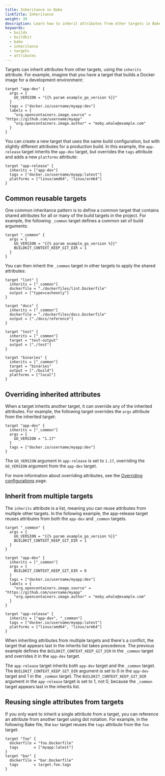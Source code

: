 ```yaml
---
title: Inheritance in Bake
linkTitle: Inheritance
weight: 30
description: Learn how to inherit attributes from other targets in Bake
keywords:
  - buildx
  - buildkit
  - bake
  - inheritance
  - targets
  - attributes
---
```


Targets can inherit attributes from other targets, using the `inherits`
attribute. For example, imagine that you have a target that builds a Docker
image for a development environment:

```hcl
target "app-dev" {
  args = {
    GO_VERSION = "{{% param example_go_version %}}"
  }
  tags = ["docker.io/username/myapp:dev"]
  labels = {
    "org.opencontainers.image.source" = "https://github.com/username/myapp"
    "org.opencontainers.image.author" = "moby.whale@example.com"
  }
}
```

You can create a new target that uses the same build configuration, but with
slightly different attributes for a production build. In this example, the
`app-release` target inherits the `app-dev` target, but overrides the `tags`
attribute and adds a new `platforms` attribute:

```hcl
target "app-release" {
  inherits = ["app-dev"]
  tags = ["docker.io/username/myapp:latest"]
  platforms = ["linux/amd64", "linux/arm64"]
}
```

## Common reusable targets

One common inheritance pattern is to define a common target that contains
shared attributes for all or many of the build targets in the project. For
example, the following `_common` target defines a common set of build
arguments:

```hcl
target "_common" {
  args = {
    GO_VERSION = "{{% param example_go_version %}}"
    BUILDKIT_CONTEXT_KEEP_GIT_DIR = 1
  }
}
```

You can then inherit the `_common` target in other targets to apply the shared
attributes:

```hcl
target "lint" {
  inherits = ["_common"]
  dockerfile = "./dockerfiles/lint.Dockerfile"
  output = ["type=cacheonly"]
}

target "docs" {
  inherits = ["_common"]
  dockerfile = "./dockerfiles/docs.Dockerfile"
  output = ["./docs/reference"]
}

target "test" {
  inherits = ["_common"]
  target = "test-output"
  output = ["./test"]
}

target "binaries" {
  inherits = ["_common"]
  target = "binaries"
  output = ["./build"]
  platforms = ["local"]
}
```

## Overriding inherited attributes

When a target inherits another target, it can override any of the inherited
attributes. For example, the following target overrides the `args` attribute
from the inherited target:

```hcl
target "app-dev" {
  inherits = ["_common"]
  args = {
    GO_VERSION = "1.17"
  }
  tags = ["docker.io/username/myapp:dev"]
}
```

The `GO_VERSION` argument in `app-release` is set to `1.17`, overriding the
`GO_VERSION` argument from the `app-dev` target.

For more information about overriding attributes, see the [Overriding
configurations](./overrides.md) page.

## Inherit from multiple targets

The `inherits` attribute is a list, meaning you can reuse attributes from
multiple other targets. In the following example, the app-release target reuses
attributes from both the `app-dev` and `_common` targets.

```hcl
target "_common" {
  args = {
    GO_VERSION = "{{% param example_go_version %}}"
    BUILDKIT_CONTEXT_KEEP_GIT_DIR = 1
  }
}

target "app-dev" {
  inherits = ["_common"]
  args = {
    BUILDKIT_CONTEXT_KEEP_GIT_DIR = 0
  }
  tags = ["docker.io/username/myapp:dev"]
  labels = {
    "org.opencontainers.image.source" = "https://github.com/username/myapp"
    "org.opencontainers.image.author" = "moby.whale@example.com"
  }
}

target "app-release" {
  inherits = ["app-dev", "_common"]
  tags = ["docker.io/username/myapp:latest"]
  platforms = ["linux/amd64", "linux/arm64"]
}
```

When inheriting attributes from multiple targets and there's a conflict, the
target that appears last in the inherits list takes precedence. The previous
example defines the `BUILDKIT_CONTEXT_KEEP_GIT_DIR` in the `_common` target and
overrides it in the `app-dev` target.

The `app-release` target inherits both `app-dev` target and the `_common` target.
The `BUILDKIT_CONTEXT_KEEP_GIT_DIR` argument is set to 0 in the `app-dev` target
and 1 in the `_common` target. The `BUILDKIT_CONTEXT_KEEP_GIT_DIR` argument in
the `app-release` target is set to 1, not 0, because the `_common` target appears
last in the inherits list.

## Reusing single attributes from targets

If you only want to inherit a single attribute from a target, you can reference
an attribute from another target using dot notation. For example, in the
following Bake file, the `bar` target reuses the `tags` attribute from the
`foo` target:

```hcl {title=docker-bake.hcl}
target "foo" {
  dockerfile = "foo.Dockerfile"
  tags       = ["myapp:latest"]
}
target "bar" {
  dockerfile = "bar.Dockerfile"
  tags       = target.foo.tags
}
```
